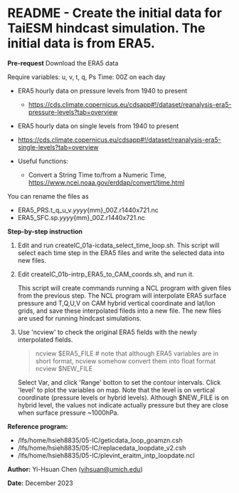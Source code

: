 # README - Create the initial data for TaiESM hindcast simulation. The initial data is from ERA5.

**Pre-request**
Download the ERA5 data

Require variables: u, v, t, q, Ps
Time: 00Z on each day

- ERA5 hourly data on pressure levels from 1940 to present
  - https://cds.climate.copernicus.eu/cdsapp#!/dataset/reanalysis-era5-pressure-levels?tab=overview
-  ERA5 hourly data on single levels from 1940 to present
  - https://cds.climate.copernicus.eu/cdsapp#!/dataset/reanalysis-era5-single-levels?tab=overview

- Useful functions:
  - Convert a String Time to/from a Numeric Time, https://www.ncei.noaa.gov/erddap/convert/time.html

You can rename the files as 
- ERA5_PRS.t_q_u_v.${yyyy}${mm}_00Z.r1440x721.nc      
- ERA5_SFC.sp.${yyyy}${mm}_00Z.r1440x721.nc

**Step-by-step instruction**
1. Edit and run createIC_01a-icdata_select_time_loop.sh.
   This script will select each time step in the ERA5 files and write the selected data into new files.

2. Edit createIC_01b-intrp_ERA5_to_CAM_coords.sh, and run it.

   This script will create commands running a NCL program with given files from the previous step.
   The NCL program will interpolate ERA5 surface pressure and T,Q,U,V on CAM hybrid vertical coordinate and lat/lon grids, and save these interpolated fileds into a new file. 
   The new files are used for running hindcast simulations.

3. Use 'ncview' to check the original ERA5 fields with the newly interpolated fields.
   > ncview $ERA5_FILE   # note that although ERA5 variables are in short format, ncview somehow convert them into float format
   > ncview $NEW_FILE

   Select Var, and click 'Range' botton to set the contour intervals.
   Click 'level' to plot the variables on map. Note that the level is on vertical coordinate (pressure levels or hybrid levels).
   Although $NEW_FILE is on hybrid level, the values not indicate actually pressure but they are close when surface pressure ~1000hPa.

**Reference program:**
- /lfs/home/hsieh8835/05-IC/geticdata_loop_goamzn.csh
- /lfs/home/hsieh8835/05-IC/replacedata_loopdate_v2.csh
- /lfs/home/hsieh8835/05-IC/plevint_eraitm_intp_loopdate.ncl


**Author:** 
Yi-Hsuan Chen (yihsuan@umich.edu)

**Date:** 
December 2023


